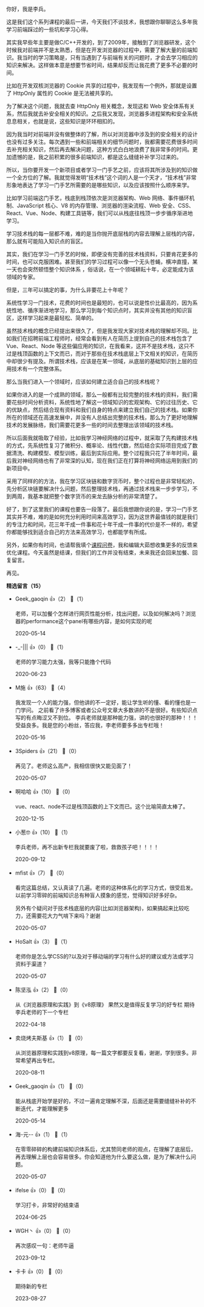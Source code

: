 你好，我是李兵。

这是我们这个系列课程的最后一讲，今天我们不谈技术，我想跟你聊聊这么多年我学习前端踩过的一些坑和学习心得。

其实我早些年主要是做C/C++开发的，到了2009年，接触到了浏览器研发，这个时候我对前端并不是太熟悉，但是在开发浏览器的过程中，需要了解大量的前端知识。我当时的学习策略是，只有当遇到了与前端有关的问题时，才会去学习相应的知识来解决。这样做本意是想要节省时间，结果却反而让我花费了更多不必要的时间。

比如在开发双核浏览器的 Cookie 共享的过程中，我发现有一个例外，那就是设置了 HttpOnly 属性的 Cookie 是无法被共享的。

为了解决这个问题，我就去查 HttpOnly 相关概念，发现这和 Web 安全体系有关系，然后我就去补安全相关的知识。之后我又发现，浏览器多进程架构和安全系统息息相关，也就是说，这些知识是环环相扣的。

因为我当时对前端并没有做整体的了解，所以对浏览器中涉及到的安全相关的设计也没有过多关注。每次遇到一些和前端相关的细节问题时，我都需要花费很多时间去补充相关知识，然后再去解决问题，这种方式白白地浪费了我非常多的时间。更加遗憾的是，我之前积累的很多前端知识，都是这么缝缝补补学习过来的。

所以，当你要开发一个新项目或者学习一门手艺之前，应该将其所涉及到的知识做一个全方位的了解。我就觉得发明“技术栈”这个词的人是一个天才，“技术栈”非常形象地表达了学习一门手艺所需要的是哪些知识，以及应该按照什么顺序来学。

比如学习前端这门手艺，栈底到栈顶依次是浏览器架构、Web 网络、事件循环机制、JavaScript 核心、V8 的内存管理、浏览器的渲染流程、Web 安全、CSS、React、Vue、Node、构建工具链等，我们可以从栈底往栈顶一步步循序渐进地学习。

学习技术栈的每一层都不难，难的是当你抛开底层栈的内容去理解上层栈的内容，那么就有可能陷入知识点的盲区。

其实，我们在学习一门手艺的时候，即便没有完善的技术栈资料，只要肯花更多的时间，也可以克服困难。甚至我们的学习过程可以像一个无头苍蝇，横冲直撞，某一天也会突然顿悟整个知识体系 ，俗话说，在一个领域耕耘十年，必定能成为该领域的专家。

但是，三年可以搞定的事，为什么非要花上十年呢？

系统性学习一门技术，花费的时间也是最短的，也可以说是性价比最高的，因为系统性地、循序渐进地学习，那么学习到每个知识点时，其实并没有其他的知识盲区，这样学习起来是最轻松、简单的。

虽然技术栈的概念已经提出来很久了，但是我发现大家对技术栈的理解却不同。比如我们在招聘前端工程师时，经常会看到有人在简历上提到自己的技术栈包含了 Vue、React、Node 等这些偏应用的知识，在我看来，这并不是技术栈，这只不过是栈顶函数的上下文而已，而对于那些在技术栈底层上下文相关的知识，在简历中却很少有提及。所谓技术栈，应该是在某一领域，从底层的基础知识到上层的应用技术有一个完整体系。

那么当我们进入一个领域时，应该如何建立适合自己的技术栈呢？

如果你进入的是一个成熟的领域，那么一般都有比较完整的技术栈的资料，我们需要花些时间分析资料，系统性地了解这一领域知识的宏观架构、它的过往历史、它的优缺点，然后结合现有资料和我们自身的特点来建立我们自己的技术栈。如果你所在的领域还在高速发展中，并没有人总结出完整的技术栈，那么为了更好地理解技术的发展脉络，我们需要花更多一些的时间去整理出该领域的技术栈。

所以后面我就吸取了经验，比如我学习神经网络的过程中，就采取了先构建技术栈的方式，先系统性复习了微积分、概率论、线性代数，然后结合实际项目完成了数据清洗、构建模型、模型训练，最后到实际应用。整个过程我只花了半年时间，最后我对神经网络也有了非常深的认知，现在我们正在打算将神经网络运用到我们的新项目中。

采用了同样的的方法，我在学习区块链和数字货币时，整个过程也是非常轻松的，先分析区块链要解决什么问题，然后整理技术栈，再通过技术栈来一步步学习，不到两周，我基本就把整个数字货币的来龙去脉分析的非常清楚了。

好了，到了这里我们的课程也要告一段落了。最后我想跟你说的是，学习一门手艺其实并不难，难的是如何充分利用时间来高效学习，因为这世界最值钱的就是我们的专注力和时间，花三年干成一件事和花十年干成一件事的代价是不一样的，希望你都能够找到适合自己的方法来高效学习，也都能学有所成。

另外，如果你有时间，也请帮我填个[课程问卷](https://jinshuju.net/f/79b5xo)，我和编辑大茹想收集更多的反馈来优化课程。今天虽然是结课，但我们的工作并没有结束，未来我还会回来加餐、回复留言。

再见。
<div><strong>精选留言（15）</strong></div><ul>
<li><span>Geek_gaoqin</span> 👍（2） 💬（1）<p>老师，可以加餐个怎样进行网页性能分析，找出问题，以及如何解决吗？浏览器的performance这个panel有哪些内容，是如何实现的呢</p>2020-05-14</li><br/><li><span>-_-|||</span> 👍（0） 💬（1）<p>老师的学习能力太强，我等只能撸个代码</p>2020-06-23</li><br/><li><span>M施</span> 👍（63） 💬（4）<p>我发现一个人的能力强，但他讲的不一定好，能让学生听的懂、看的懂也是一门学问。
之前看了许多博客或者公众号文章大多数讲的不是很好。有些知识点写的有点晦涩又不到位。
李兵老师就是那种能力强，讲的也很好的那种！！！
受益良多。我是您的小粉丝，答应我，李老师要多多出专栏哦！</p>2020-05-16</li><br/><li><span>3Spiders</span> 👍（21） 💬（0）<p>再见了。老师这么高产，我相信很快又能见面了！</p>2020-05-07</li><br/><li><span>啊哈哈</span> 👍（10） 💬（0）<p>vue、react、node不过是栈顶函数的上下文而已。这个比喻简直太棒了。</p>2020-12-15</li><br/><li><span>小葱🤓</span> 👍（10） 💬（1）<p>李兵老师，再不出新专栏我就要废了啦，救救孩子吧！！！！</p>2020-09-12</li><br/><li><span>mfist</span> 👍（7） 💬（0）<p>看完这篇总结，又认真读了几遍。老师的这种体系化的学习方式，很受启发。以前学习零碎的前端知识总有种盲人摸象的感觉，觉得知识好多好杂。

另外有个疑问对于技术栈底层的内容(比如浏览器架构)，如果搞起来比较吃力，还需要花大力气啃下来吗？谢谢</p>2020-05-07</li><br/><li><span>HoSalt</span> 👍（3） 💬（1）<p>老师你是怎么学CSS的?以及对于移动端的学习有什么好的建议或方法或学习资料于渠道？</p>2020-05-07</li><br/><li><span>陈坚泓</span> 👍（2） 💬（0）<p>从《浏览器原理和实践》到《v8原理》 果然又是值得反复学习的好专栏
期待李兵老师的下一个专栏</p>2022-04-18</li><br/><li><span>卖烧烤夫斯基</span> 👍（1） 💬（0）<p>从浏览器原理和实践到v8原理，每一篇文字都要反复看，谢谢，学到很多。非常希望再出专栏。</p>2020-08-11</li><br/><li><span>Geek_gaoqin</span> 👍（1） 💬（0）<p>能从栈底开始学是好的，不过一遍肯定理解不深，后面还是需要缝缝补补的不断迭代，才能理解更多</p>2020-05-14</li><br/><li><span>海-元--</span> 👍（1） 💬（1）<p>在零零碎碎的构建前端知识体系后，尤其赞同老师的观点，在理解了底层后，再去理解上层也会容易很多。你会知道他为什么要这么做，是为了解决什么问题。</p>2020-05-07</li><br/><li><span>ifelse</span> 👍（0） 💬（0）<p>学习打卡，非常好的结束语</p>2024-06-25</li><br/><li><span>WGH丶</span> 👍（0） 💬（0）<p>再次感叹一句：老师牛逼</p>2023-09-12</li><br/><li><span>卡卡</span> 👍（0） 💬（0）<p>期待新的专栏</p>2023-08-27</li><br/>
</ul>